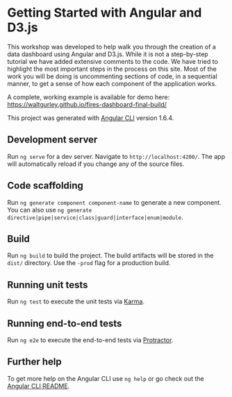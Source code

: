 # Getting Started with Angular and D3.js

This workshop was developed to help walk you through the creation of a data dashboard using Angular and D3.js. While it is not a step-by-step tutorial we have added extensive comments to the code. We have tried to highlight the most important steps in the process on this site. Most of the work you will be doing is uncommenting sections of code, in a sequential manner, to get a sense of how each component of the application works.

A complete, working example is available for demo here: https://waltgurley.github.io/fires-dashboard-final-build/

This project was generated with [Angular CLI](https://github.com/angular/angular-cli) version 1.6.4.

## Development server

Run `ng serve` for a dev server. Navigate to `http://localhost:4200/`. The app will automatically reload if you change any of the source files.

## Code scaffolding

Run `ng generate component component-name` to generate a new component. You can also use `ng generate directive|pipe|service|class|guard|interface|enum|module`.

## Build

Run `ng build` to build the project. The build artifacts will be stored in the `dist/` directory. Use the `-prod` flag for a production build.

## Running unit tests

Run `ng test` to execute the unit tests via [Karma](https://karma-runner.github.io).

## Running end-to-end tests

Run `ng e2e` to execute the end-to-end tests via [Protractor](http://www.protractortest.org/).

## Further help

To get more help on the Angular CLI use `ng help` or go check out the [Angular CLI README](https://github.com/angular/angular-cli/blob/master/README.md).
